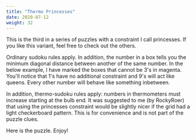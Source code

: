 ```yaml
---
title: "Thermo Princesses"
date: 2020-07-12
weight: 32
---
```


<p>This is the third in a series of puzzles with a constraint I call princesses. If you like this variant, feel free to check out the others. </p>
<p>Ordinary sudoku rules apply. In addition, the number in a box tells you the minimum diagonal distance between another of the same number. In the below example, I have marked the boxes that cannot be 3's in magenta. You'll notice that 1's have no additional constraint and 9's will act like queens. Every other number will behave like something inbetween.

</p>
<p>
In addition, thermo-sudoku rules apply: numbers in thermometers must increase starting at the bulb end. It was suggested to me (by RockyRoer) that using the princesses constraint would be slightly nicer if the grid had a light checkerboard pattern. This is for convenience and is not part of the puzzle clues.</p>
<p>Here is the puzzle. Enjoy!



<p></p></p>